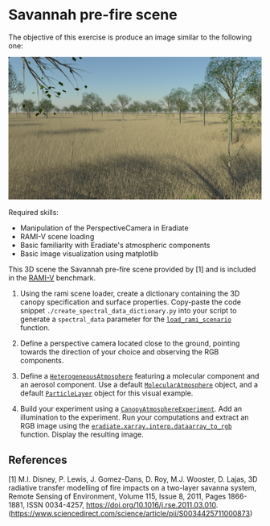 # Savannah pre-fire scene

The objective of this exercise is produce an image similar to the following one:

![savannah_prefire](../_images/savanna_prefire.png)

Required skills:

 * Manipulation of the PerspectiveCamera in Eradiate
 * RAMI-V scene loading
 * Basic familiarity with Eradiate's atmospheric components
 * Basic image visualization using matplotlib

This 3D scene the Savannah pre-fire scene provided by [1] and is included in the [RAMI-V](https://rami-benchmark.jrc.ec.europa.eu/_www/phase_descr.php?strPhase=RAMI5) benchmark.

1. Using the rami scene loader, create a dictionary containing the 3D canopy specification and surface properties. Copy-paste the code snippet `./create_spectral_data_dictionary.py` into your script to generate a `spectral_data` parameter for the [`load_rami_scenario`](https://eradiate.readthedocs.io/en/stable/rst/reference_api/generated/autosummary/eradiate.scenes.biosphere.load_rami_scenario.html#eradiate.scenes.biosphere.load_rami_scenario) function.

2. Define a perspective camera located close to the ground, pointing towards the direction of your choice and observing the RGB components.

3. Define a [`HeterogeneousAtmosphere`](https://eradiate.readthedocs.io/en/stable/rst/reference_api/generated/autosummary/eradiate.scenes.atmosphere.HeterogeneousAtmosphere.html#eradiate.scenes.atmosphere.HeterogeneousAtmosphere) featuring a molecular component and an aerosol component. Use a default [`MolecularAtmosphere`](https://eradiate.readthedocs.io/en/stable/rst/reference_api/generated/autosummary/eradiate.scenes.atmosphere.MolecularAtmosphere.html#eradiate.scenes.atmosphere.MolecularAtmosphere) object, and a default [`ParticleLayer`](https://eradiate.readthedocs.io/en/stable/rst/reference_api/generated/autosummary/eradiate.scenes.atmosphere.ParticleLayer.html#eradiate.scenes.atmosphere.ParticleLayer) object for this visual example.

4. Build your experiment using a [`CanopyAtmosphereExperiment`](https://eradiate.readthedocs.io/en/stable/rst/reference_api/generated/autosummary/eradiate.experiments.CanopyAtmosphereExperiment.html#eradiate.experiments.CanopyAtmosphereExperiment). Add an illumination to the experiment. Run your computations and extract an RGB image using the [`eradiate.xarray.interp.dataarray_to_rgb`](https://eradiate.readthedocs.io/en/stable/rst/reference_api/generated/autosummary/eradiate.xarray.interp.dataarray_to_rgb.html#eradiate.xarray.interp.dataarray_to_rgb) function. Display the resulting image.

## References

[1] M.I. Disney, P. Lewis, J. Gomez-Dans, D. Roy, M.J. Wooster, D. Lajas, 3D radiative transfer modelling of fire impacts on a two-layer savanna system, Remote Sensing of Environment, Volume 115, Issue 8, 2011, Pages 1866-1881, ISSN 0034-4257, https://doi.org/10.1016/j.rse.2011.03.010. (https://www.sciencedirect.com/science/article/pii/S0034425711000873)
